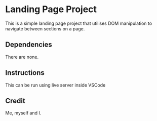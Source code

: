 # Landing Page Project

This is a simple landing page project that utilises DOM manipulation to navigate between sections on a page.

## Dependencies

There are none.

## Instructions

This can be run using live server inside VSCode

## Credit

Me, myself and I.
